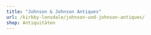 ```yaml
---
title: "Johnson & Johnson Antiques"
url: /kirkby-lonsdale/johnson-und-johnson-antiques/
shop: Antiquitäten
---
```

